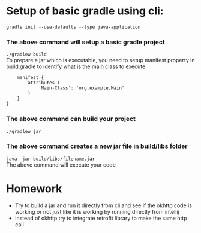  # Setup of basic gradle using cli:  
```gradle init --use-defaults --type java-application```  
### The above command will setup a basic gradle project  
```./gradlew build```  
To prepare a jar which is executable, you need to setup manifest property in build.gradle to identify what is the main class to execute  
```jar {
    manifest {
        attributes (
            'Main-Class': 'org.example.Main'
        )
    }
}
```  
### The above command can build your project  
```./gradlew jar```  
### The above command creates a new jar file in build/libs folder  
```java -jar build/libs/filename.jar```  
The above command will execute your code  

# Homework  
- Try to build a jar and run it directly from cli and see if the okhttp code is working or not just like it is working by running directly from intellij  
- instead of okhttp try to integrate retrofit library to make the same http call